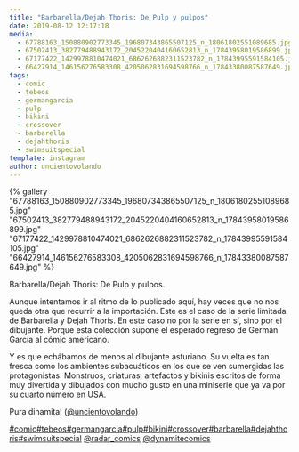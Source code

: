 ```yaml
---
title: "Barbarella/Dejah Thoris: De Pulp y pulpos"
date: 2019-08-12 12:17:18
media: 
  - 67788163_150880902773345_196807343865507125_n_18061802551089685.jpg
  - 67502413_382779488943172_2045220404160652813_n_17843958019586899.jpg
  - 67177422_1429978810474021_6862626882311523782_n_17843995591584105.jpg
  - 66427914_146156276583308_4205062831694598766_n_17843380087587649.jpg
tags: 
  - comic
  - tebeos
  - germangarcia
  - pulp
  - bikini
  - crossover
  - barbarella
  - dejahthoris
  - swimsuitspecial
template: instagram
author: uncientovolando
---
```


{% gallery "67788163_150880902773345_196807343865507125_n_18061802551089685.jpg" "67502413_382779488943172_2045220404160652813_n_17843958019586899.jpg" "67177422_1429978810474021_6862626882311523782_n_17843995591584105.jpg" "66427914_146156276583308_4205062831694598766_n_17843380087587649.jpg" %}

Barbarella/Dejah Thoris: De Pulp y pulpos.

Aunque intentamos ir al ritmo de lo publicado aquí, hay veces que no nos queda otra que recurrir a la importación. Este es el caso de la serie limitada de Barbarella y Dejah Thoris. En este caso no por la serie en sí, sino por el dibujante. Porque esta colección supone el esperado regreso de Germán García al cómic americano.

Y es que echábamos de menos al dibujante asturiano. Su vuelta es tan fresca como los ambientes subacuáticos en los que se ven sumergidas las protagonistas. Monstruos, criaturas, artefactos y bikinis escritos de forma muy divertida y dibujados con mucho gusto en una miniserie que ya va por su cuarto número en USA.

Pura dinamita! ([@uncientovolando](https://instagram.com/uncientovolando))

[#comic](/etiquetas/comic)[#tebeos](/etiquetas/tebeos)[#germangarcia](/etiquetas/germangarcia)[#pulp](/etiquetas/pulp)[#bikini](/etiquetas/bikini)[#crossover](/etiquetas/crossover)[#barbarella](/etiquetas/barbarella)[#dejahthoris](/etiquetas/dejahthoris)[#swimsuitspecial](/etiquetas/swimsuitspecial) [@radar_comics](https://instagram.com/radar_comics) [@dynamitecomics](https://instagram.com/dynamitecomics)
